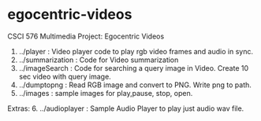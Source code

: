 # egocentric-videos
CSCI 576 Multimedia Project: Egocentric Videos

1. ../player : Video player code to play rgb video frames and audio in sync.
2. ../summarization : Code for Video summarization
3. ../imageSearch : Code for searching a query image in Video. Create 10 sec video with query image.
4. ../dumptopng : Read RGB image and convert to PNG. Write png to path.
5. ../images : sample images for play,pause, stop, open.

Extras:
6. ../audioplayer : Sample Audio Player to play just audio wav file.
